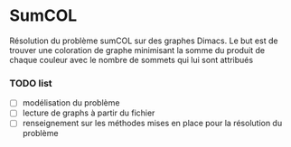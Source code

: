 # SumCOL
Résolution du problème sumCOL sur des graphes Dimacs. 
Le but est de trouver une coloration de graphe minimisant la somme du produit de chaque couleur avec le nombre de sommets qui lui sont attribués 

### TODO list
 - [ ] modélisation du problème 
 - [ ] lecture de graphs à partir du fichier
 - [ ] renseignement sur les méthodes mises en place pour la résolution du problème
